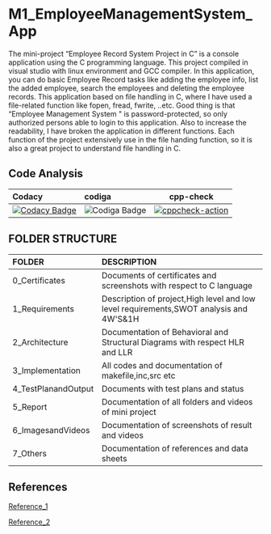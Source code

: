 # M1_EmployeeManagementSystem_App
The mini-project “Employee Record System Project in C” is a console application using the C programming language. This project compiled in visual studio with linux environment and GCC compiler. In this  application, you can do basic Employee Record tasks like adding the employee info, list the added employee, search the employees and deleting the employee records. This application based on file handling in C, where I have used a file-related function like fopen, fread, fwrite, ..etc. Good thing is that “Employee Management System " is password-protected, so only authorized persons able to login to this application. Also to increase the readability, I have broken the application in different functions. Each function of the project extensively use in the file handing function, so it is also a great project to understand file handling in C.
## Code Analysis

|Codacy|codiga|cpp-check|
|:-----|:-----|---------|
|[![Codacy Badge](https://app.codacy.com/project/badge/Grade/2903e49a5b6345fda62c7b4171d3da75)](https://www.codacy.com/gh/SahanaManaguli/M1_EmployeeManagementSystem_App/dashboard?utm_source=github.com&amp;utm_medium=referral&amp;utm_content=SahanaManaguli/M1_EmployeeManagementSystem_App&amp;utm_campaign=Badge_Grade)|![Codiga Badge](https://api.codiga.io/project/31195/status/svg)|[![cppcheck-action](https://github.com/SahanaManaguli/M1_EmployeeManagementSystem_App/actions/workflows/windows_c-cpp.yml/badge.svg)](https://github.com/SahanaManaguli/M1_EmployeeManagementSystem_App/actions/workflows/windows_c-cpp.yml)|

## FOLDER STRUCTURE
|FOLDER          |DESCRIPTION                                                    |
|:---------------|:--------------------------------------------------------------|
|0_Certificates  |Documents of certificates and screenshots with respect to C language|
|1_Requirements  |Description of project,High level and low level requirements,SWOT analysis and 4W'S&1H|
|2_Architecture  |Documentation of Behavioral and Structural Diagrams with respect HLR and LLR|
|3_Implementation|All codes  and documentation of makefile,inc,src etc|
|4_TestPlanandOutput|Documents with test plans and status
|5_Report        |Documentation of all folders and videos of mini project|
|6_ImagesandVideos|Documentation of screenshots of result and videos|
|7_Others         |Documentation of references and data sheets|


## References
[Reference_1](https://followtutorials.com/2011/08/mini-project-employee-record-system-using-c.html)

[Reference_2](https://github.com/raagavardhini/Stepin-Employee-Record-System)



